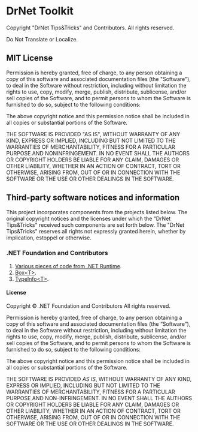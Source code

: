 # DrNet Toolkit

Copyright "DrNet Tips&Tricks" and Contributors.
All rights reserved.

Do Not Translate or Localize.

## MIT License

Permission is hereby granted, free of charge, to any person obtaining a copy
of this software and associated documentation files (the "Software"), to deal
in the Software without restriction, including without limitation the rights
to use, copy, modify, merge, publish, distribute, sublicense, and/or sell
copies of the Software, and to permit persons to whom the Software is
furnished to do so, subject to the following conditions:

The above copyright notice and this permission notice shall be included in all
copies or substantial portions of the Software.

THE SOFTWARE IS PROVIDED "AS IS", WITHOUT WARRANTY OF ANY KIND, EXPRESS OR
IMPLIED, INCLUDING BUT NOT LIMITED TO THE WARRANTIES OF MERCHANTABILITY,
FITNESS FOR A PARTICULAR PURPOSE AND NONINFRINGEMENT. IN NO EVENT SHALL THE
AUTHORS OR COPYRIGHT HOLDERS BE LIABLE FOR ANY CLAIM, DAMAGES OR OTHER
LIABILITY, WHETHER IN AN ACTION OF CONTRACT, TORT OR OTHERWISE, ARISING FROM,
OUT OF OR IN CONNECTION WITH THE SOFTWARE OR THE USE OR OTHER DEALINGS IN THE
SOFTWARE.

## Third-party software notices and information

This project incorporates components from the projects listed below. The original copyright notices and the licenses 
under which the "DrNet Tips&Tricks" received such components are set forth below. The "DrNet Tips&Tricks" reserves all
rights not expressly granted herein, whether by implication, estoppel or otherwise.

### .NET Foundation and Contributors

1. 	[Various pieces of code from .NET Runtime](https://github.com/dotnet/runtime).
2. 	[Box&lt;T&gt;](https://github.com/CommunityToolkit/dotnet/blob/main/src/CommunityToolkit.HighPerformance/Box%7BT%7D.cs).
3.  [TypeInfo&lt;T&gt;](https://github.com/CommunityToolkit/dotnet/blob/main/src/CommunityToolkit.HighPerformance/Helpers/Internals/RuntimeHelpers.cs).

#### License
Copyright © .NET Foundation and Contributors
All rights reserved.

Permission is hereby granted, free of charge, to any person obtaining a copy of this software and associated documentation files (the “Software”), to deal in the Software without restriction, including without limitation the rights to use, copy, modify, merge, publish, distribute, sublicense, and/or sell copies of the Software, and to permit persons to whom the Software is furnished to do so, subject to the following conditions:

The above copyright notice and this permission notice shall be included in all copies or substantial portions of the Software.

THE SOFTWARE IS PROVIDED *AS IS*, WITHOUT WARRANTY OF ANY KIND, EXPRESS OR IMPLIED, INCLUDING BUT NOT LIMITED TO THE WARRANTIES OF MERCHANTABILITY, FITNESS FOR A PARTICULAR PURPOSE AND NON-INFRINGEMENT. IN NO EVENT SHALL THE AUTHORS OR COPYRIGHT HOLDERS BE LIABLE FOR ANY CLAIM, DAMAGES OR OTHER LIABILITY, WHETHER IN AN ACTION OF CONTRACT, TORT OR OTHERWISE, ARISING FROM, OUT OF OR IN CONNECTION WITH THE SOFTWARE OR THE USE OR OTHER DEALINGS IN THE SOFTWARE.
